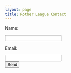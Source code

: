 ```yaml
---
layout: page
title: Rother League Contact
---
```


<form id="formaction" method="POST">
    <p>Name: </p><input type="text" name="name" required><br />
    <p>Email: </p><input type="email" name="email" required><br />
    <input type="text" name="_gotcha" style="display:none" />
    <input type="submit" value="Send">
    <input type="hidden" name="_next" value="//path/thanks.html" />
</form>
<script>
    var contactform =  document.getElementById('formaction');
    contactform.setAttribute('action', '//formspree.io/' + 'rotherleague' + '@' + 'gmail' + '.' + 'com');
</script>
